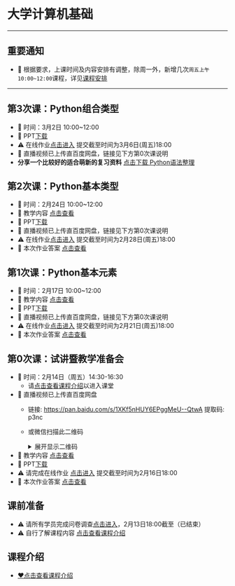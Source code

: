 # 大学计算机基础

---
## 重要通知
- 📢 根据要求，上课时间及内容安排有调整，除周一外，新增几次`周五上午10:00~12:00`课程，详见[课程安排](./~课程介绍/readme.md#课程安排)
---

## 第3次课：Python组合类型
- 📢 时间：3月2日 10:00~12:00
- 📢 PPT[下载](https://gitee.com/nixius/fc/raw/master/3Python组合类型/幻灯片.pptx)
- ⚠️ 在线作业[点击进入](https://wj.qq.com/s2/5539246/5dfb/) 提交截至时间为3月6日(周五)18:00
- 📢 直播视频已上传直百度网盘，链接见下方第0次课说明
- **分享一个比较好的适合萌新的复习资料** [点击下载 Python语法整理](https://gitee.com/nixius/rb/raw/master/Python%E8%AF%AD%E6%B3%95%E6%95%B4%E7%90%86%20.pdf)

## 第2次课：Python基本类型
- 📢 时间：2月24日 10:00~12:00
- 📢 教学内容 [点击查看](./2Python基本类型/readme.md)
- 📢 PPT[下载](https://gitee.com/nixius/fc/raw/master/2Python基本类型/幻灯片.pptx)
- 📢 直播视频已上传直百度网盘，链接见下方第0次课说明
- ⚠️ 在线作业[点击进入](https://wj.qq.com/s2/5486827/32f8/) 提交截至时间为2月28日(周五)18:00
- 📢 本次作业答案 [点击查看](./2Python基本类型/作业答案.md)

## 第1次课：Python基本元素
- 📢 时间：2月17日 10:00~12:00
- 📢 教学内容 [点击查看](./1Python基本元素/readme.md)
- 📢 PPT[下载](https://gitee.com/nixius/fc/raw/master/1Python基本元素/幻灯片.pptx)
- 📢 直播视频已上传直百度网盘，链接见下方第0次课说明
- ⚠️ 在线作业[点击进入](https://wj.qq.com/s2/5438927/3460/) 提交截至时间为2月21日(周五)18:00
- 📢 本次作业答案 [点击查看](./1Python基本元素/作业答案.md)

## 第0次课：试讲暨教学准备会
- 📢 时间：2月14日（周五）14:30-16:30
  - 请[点击查看课程介绍](./~课程介绍/readme.md)以进入课堂
- 📢 直播视频已上传直百度网盘
  - 链接: https://pan.baidu.com/s/1XKf5nHUY6EPggMeU--QtwA 提取码: p3nc
  - 或微信扫描此二维码  
    <details>
    <summary>展开显示二维码</summary>
    
    ![](https://gitee.com/nixius/rb/raw/master/baiduqrcode.jpg)
    </details>
- 📢 教学内容 [点击查看](./0试讲暨教学准备会/readme.md)
- 📢 PPT[下载](https://gitee.com/nixius/fc/raw/master/0试讲暨教学准备会/幻灯片.pptx)
- ⚠️ 请完成在线作业 [点击进入](https://wj.qq.com/s2/5437518/7f40/) 提交截至时间为2月16日18:00
- 📢 本次作业答案 [点击查看](./0试讲暨教学准备会/作业答案.md)

## 课前准备
- ⚠️ 请所有学员完成问卷调查[点击进入](https://wj.qq.com/s2/5401513/bb9f/)，2月13日18:00截至（已结束）
- ⚠️ 自行了解课程内容 [点击查看课程介绍](./~课程介绍/readme.md)

## 课程介绍
- [❤点击查看课程介绍](./~课程介绍/readme.md)